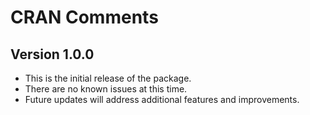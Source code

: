 # CRAN Comments

## Version 1.0.0

- This is the initial release of the package.
- There are no known issues at this time.
- Future updates will address additional features and improvements.
